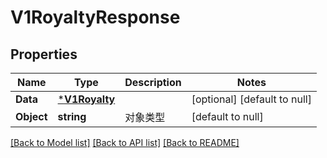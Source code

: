 # V1RoyaltyResponse

## Properties
Name | Type | Description | Notes
------------ | ------------- | ------------- | -------------
**Data** | [***V1Royalty**](v1Royalty.md) |  | [optional] [default to null]
**Object** | **string** | 对象类型 | [default to null]

[[Back to Model list]](../README.md#documentation-for-models) [[Back to API list]](../README.md#documentation-for-api-endpoints) [[Back to README]](../README.md)


